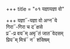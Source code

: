 +++
title = "०१ यज्ञायज्ञा वो"

+++
यज्ञा᳓-यज्ञा वो अग्न᳓ये  
गिरा᳓-गिरा च द᳓क्षसे  
प्र᳓-प्र वय᳓म् अमृ᳓तं जात᳓वेदसम्  
प्रिय᳓म् मित्रं᳓ न᳓ शंसिषम्